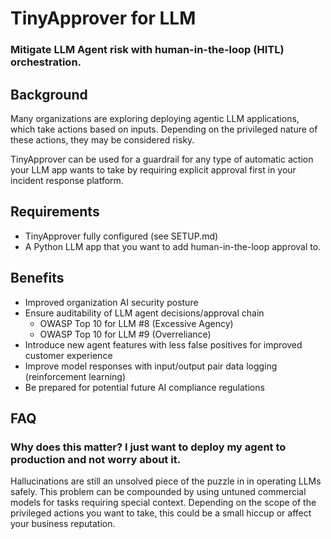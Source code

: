 # TinyApprover for LLM
### Mitigate LLM Agent risk with human-in-the-loop (HITL) orchestration.

## Background
Many organizations are exploring deploying agentic LLM applications, which take actions based on inputs. Depending on the privileged nature of these actions, they may be considered risky.

TinyApprover can be used for a guardrail for any type of automatic action your LLM app wants to take by requiring explicit approval first in your incident response platform.

## Requirements
- TinyApprover fully configured (see SETUP.md)
- A Python LLM app that you want to add human-in-the-loop approval to.


## Benefits
- Improved organization AI security posture
- Ensure auditability of LLM agent decisions/approval chain
     - OWASP Top 10 for LLM #8 (Excessive Agency)
     - OWASP Top 10 for LLM #9 (Overreliance)
- Introduce new agent features with less false positives for improved customer experience
- Improve model responses with input/output pair data logging (reinforcement learning)
- Be prepared for potential future AI compliance regulations

## FAQ
### Why does this matter? I just want to deploy my agent to production and not worry about it.
Hallucinations are still an unsolved piece of the puzzle in in operating LLMs safely. This problem can be compounded by using untuned commercial models for tasks requiring special context. Depending on the scope of the privileged actions you want to take, this could be a small hiccup or affect your business reputation.
